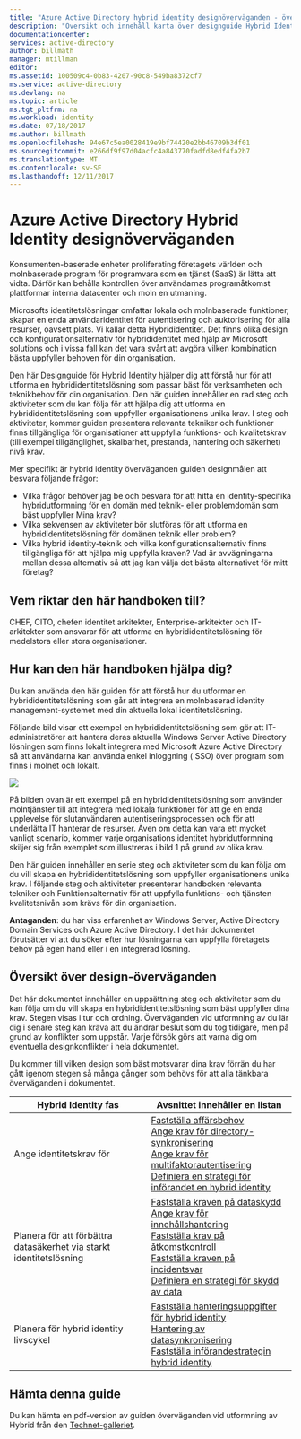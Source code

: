 ```yaml
---
title: "Azure Active Directory hybrid identity designöverväganden - översikt | Microsoft Docs"
description: "Översikt och innehåll karta över designguide Hybrid Identity"
documentationcenter: 
services: active-directory
author: billmath
manager: mtillman
editor: 
ms.assetid: 100509c4-0b83-4207-90c8-549ba8372cf7
ms.service: active-directory
ms.devlang: na
ms.topic: article
ms.tgt_pltfrm: na
ms.workload: identity
ms.date: 07/18/2017
ms.author: billmath
ms.openlocfilehash: 94e67c5ea0028419e9bf74420e2bb46709b3df01
ms.sourcegitcommit: e266df9f97d04acfc4a843770fadfd8edf4fa2b7
ms.translationtype: MT
ms.contentlocale: sv-SE
ms.lasthandoff: 12/11/2017
---
```

# <a name="azure-active-directory-hybrid-identity-design-considerations"></a>Azure Active Directory Hybrid Identity designöverväganden
Konsumenten-baserade enheter proliferating företagets världen och molnbaserade program för programvara som en tjänst (SaaS) är lätta att vidta. Därför kan behålla kontrollen över användarnas programåtkomst plattformar interna datacenter och moln en utmaning.  

Microsofts identitetslösningar omfattar lokala och molnbaserade funktioner, skapar en enda användaridentitet för autentisering och auktorisering för alla resurser, oavsett plats. Vi kallar detta Hybrididentitet. Det finns olika design och konfigurationsalternativ för hybrididentitet med hjälp av Microsoft solutions och i vissa fall kan det vara svårt att avgöra vilken kombination bästa uppfyller behoven för din organisation. 

Den här Designguide för Hybrid Identity hjälper dig att förstå hur för att utforma en hybrididentitetslösning som passar bäst för verksamheten och teknikbehov för din organisation.  Den här guiden innehåller en rad steg och aktiviteter som du kan följa för att hjälpa dig att utforma en hybrididentitetslösning som uppfyller organisationens unika krav. I steg och aktiviteter, kommer guiden presentera relevanta tekniker och funktioner finns tillgängliga för organisationer att uppfylla funktions- och kvalitetskrav (till exempel tillgänglighet, skalbarhet, prestanda, hantering och säkerhet) nivå krav. 

Mer specifikt är hybrid identity överväganden guiden designmålen att besvara följande frågor: 

* Vilka frågor behöver jag be och besvara för att hitta en identity-specifika hybridutformning för en domän med teknik- eller problemdomän som bäst uppfyller Mina krav?
* Vilka sekvensen av aktiviteter bör slutföras för att utforma en hybrididentitetslösning för domänen teknik eller problem? 
* Vilka hybrid identity-teknik och vilka konfigurationsalternativ finns tillgängliga för att hjälpa mig uppfylla kraven? Vad är avvägningarna mellan dessa alternativ så att jag kan välja det bästa alternativet för mitt företag?

## <a name="who-is-this-guide-intended-for"></a>Vem riktar den här handboken till?
 CHEF, CITO, chefen identitet arkitekter, Enterprise-arkitekter och IT-arkitekter som ansvarar för att utforma en hybrididentitetslösning för medelstora eller stora organisationer.

## <a name="how-can-this-guide-help-you"></a>Hur kan den här handboken hjälpa dig?
Du kan använda den här guiden för att förstå hur du utformar en hybrididentitetslösning som går att integrera en molnbaserad identity management-systemet med din aktuella lokal identitetslösning. 

Följande bild visar ett exempel en hybrididentitetslösning som gör att IT-administratörer att hantera deras aktuella Windows Server Active Directory lösningen som finns lokalt integrera med Microsoft Azure Active Directory så att användarna kan använda enkel inloggning ( SSO) över program som finns i molnet och lokalt.

![](./media/hybrid-id-design-considerations/hybridID-example.png)

På bilden ovan är ett exempel på en hybrididentitetslösning som använder molntjänster till att integrera med lokala funktioner för att ge en enda upplevelse för slutanvändaren autentiseringsprocessen och för att underlätta IT hanterar de resurser. Även om detta kan vara ett mycket vanligt scenario, kommer varje organisations identitet hybridutformning skiljer sig från exemplet som illustreras i bild 1 på grund av olika krav. 

Den här guiden innehåller en serie steg och aktiviteter som du kan följa om du vill skapa en hybrididentitetslösning som uppfyller organisationens unika krav. I följande steg och aktiviteter presenterar handboken relevanta tekniker och Funktionsalternativ för att uppfylla funktions- och tjänsten kvalitetsnivån som krävs för din organisation.

**Antaganden**: du har viss erfarenhet av Windows Server, Active Directory Domain Services och Azure Active Directory. I det här dokumentet förutsätter vi att du söker efter hur lösningarna kan uppfylla företagets behov på egen hand eller i en integrerad lösning.

## <a name="design-considerations-overview"></a>Översikt över design-överväganden
Det här dokumentet innehåller en uppsättning steg och aktiviteter som du kan följa om du vill skapa en hybrididentitetslösning som bäst uppfyller dina krav. Stegen visas i tur och ordning. Överväganden vid utformning av du lär dig i senare steg kan kräva att du ändrar beslut som du tog tidigare, men på grund av konflikter som uppstår. Varje försök görs att varna dig om eventuella designkonflikter i hela dokumentet. 

Du kommer till vilken design som bäst motsvarar dina krav förrän du har gått igenom stegen så många gånger som behövs för att alla tänkbara överväganden i dokumentet. 

| Hybrid Identity fas | Avsnittet innehåller en listan |
| --- | --- |
| Ange identitetskrav för |[Fastställa affärsbehov](active-directory-hybrid-identity-design-considerations-business-needs.md)<br> [Ange krav för directory-synkronisering](active-directory-hybrid-identity-design-considerations-directory-sync-requirements.md)<br> [Ange krav för multifaktorautentisering](active-directory-hybrid-identity-design-considerations-multifactor-auth-requirements.md)<br> [Definiera en strategi för införandet en hybrid identity](active-directory-hybrid-identity-design-considerations-identity-adoption-strategy.md) |
| Planera för att förbättra datasäkerhet via starkt identitetslösning |[Fastställa kraven på dataskydd](active-directory-hybrid-identity-design-considerations-dataprotection-requirements.md) <br> [Ange krav för innehållshantering](active-directory-hybrid-identity-design-considerations-contentmgt-requirements.md)<br> [Fastställa krav på åtkomstkontroll](active-directory-hybrid-identity-design-considerations-accesscontrol-requirements.md)<br> [Fastställa kraven på incidentsvar](active-directory-hybrid-identity-design-considerations-incident-response-requirements.md) <br> [Definiera en strategi för skydd av data](active-directory-hybrid-identity-design-considerations-data-protection-strategy.md) |
| Planera för hybrid identity livscykel |[Fastställa hanteringsuppgifter för hybrid identity](active-directory-hybrid-identity-design-considerations-hybrid-id-management-tasks.md) <br> [Hantering av datasynkronisering](active-directory-hybrid-identity-design-considerations-hybrid-id-management-tasks.md)<br> [Fastställa införandestrategin hybrid identity](active-directory-hybrid-identity-design-considerations-lifecycle-adoption-strategy.md) |

## <a name="download-this-guide"></a>Hämta denna guide
Du kan hämta en pdf-version av guiden överväganden vid utformning av Hybrid från den [Technet-galleriet](https://gallery.technet.microsoft.com/Azure-Hybrid-Identity-b06c8288). 

